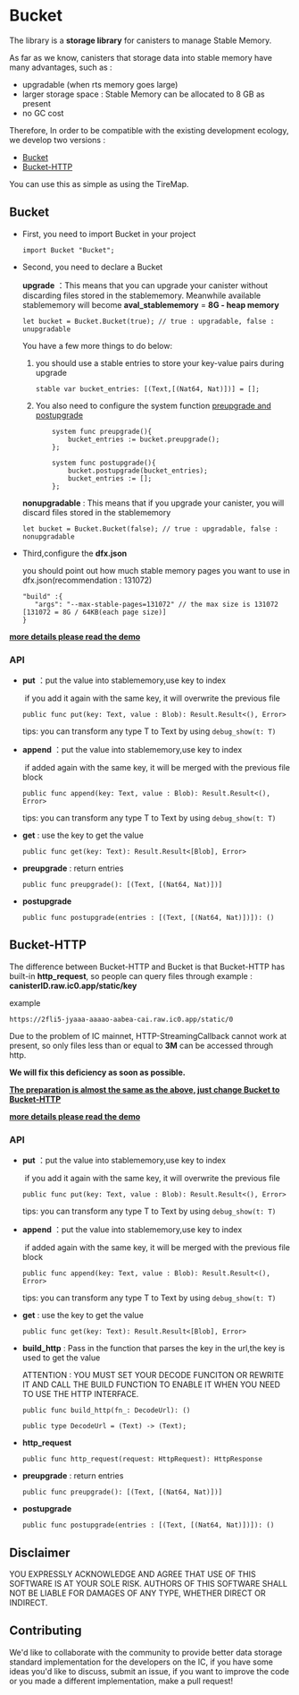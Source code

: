 # Bucket

The library is a **storage library** for canisters to manage Stable Memory. 

As far as we know, canisters that storage data into stable memory have many advantages, such as :
- upgradable (when rts memory goes large)
- larger storage space : Stable Memory can be allocated to 8 GB as present
- no GC cost

Therefore, In order to be compatible with the existing development ecology, we develop two versions :

- [Bucket](#Bucket)
- [Bucket-HTTP](#Bucket-HTTP)

You can use this as simple as using the TireMap.

<span id="Bucket"></span>

##  Bucket

<span id="prework"></span>

- First, you need to import Bucket in your project 

   ```motoko
   import Bucket "Bucket";
   ```

- Second, you need to declare a Bucket

   **upgrade** ：This means that you can upgrade your canister without discarding files stored in the stablememory. Meanwhile available stablememory will become **aval_stablememory** = **8G - heap memory**
   
   ```motoko
   let bucket = Bucket.Bucket(true); // true : upgradable, false : unupgradable
   ```

   You have a few more things to do below: 

   1. you should use a stable entries to store your key-value pairs during upgrade

      ```motoko
      stable var bucket_entries: [(Text,[(Nat64, Nat)])] = [];
      ```

   2. You also need to configure the system function [preupgrade and postupgrade](https://smartcontracts.org/docs/language-guide/upgrades.html#_preupgrade_and_postupgrade_system_methods)

      ```motoko
          system func preupgrade(){
              bucket_entries := bucket.preupgrade();
          };
      
          system func postupgrade(){
              bucket.postupgrade(bucket_entries);
              bucket_entries := [];
          };
      ```
      
  
  **nonupgradable** : This means that if you upgrade your canister, you will discard files stored in the stablememory
  ```motoko
  let bucket = Bucket.Bucket(false); // true : upgradable, false : nonupgradable
  ```


- Third,configure the **dfx.json**

  you should point out how much stable memory pages you want to use in dfx.json(recommendation : 131072)

  ```motoko
  "build" :{
     "args": "--max-stable-pages=131072" // the max size is 131072 [131072 = 8G / 64KB(each page size)]
  }
  ```

**[more details please read the demo](https://github.com/PrimLabs/Bucket/blob/main/src/Bucket/example.mo)**

###  API

- **put** ：put the value into stablememory,use key to index

  ​            if you add it again with the same key, it will overwrite the previous file

  ```motoko
  public func put(key: Text, value : Blob): Result.Result<(), Error>
  ```

  tips: you can transform any type T to Text by using ``debug_show(t: T)``

- **append** ：put the value into stablememory,use key to index

  ​                    if added again with the same key, it will be merged with the previous file block

  ```motoko
  public func append(key: Text, value : Blob): Result.Result<(), Error>
  ```

  tips: you can transform any type T to Text by using ``debug_show(t: T)``

- **get** : use the key to get the value

  ```motoko
  public func get(key: Text): Result.Result<[Blob], Error>
  ```

- **preupgrade** : return entries

  ```motoko
  public func preupgrade(): [(Text, [(Nat64, Nat)])]
  ```

- **postupgrade**

  ```motoko
  public func postupgrade(entries : [(Text, [(Nat64, Nat)])]): ()
  ```

<span id="Bucket-HTTP"></span>

##  Bucket-HTTP

The difference between Bucket-HTTP and Bucket is that Bucket-HTTP has built-in **http_request**, so people can query files through example : **canisterID.raw.ic0.app/static/key**

example

```
https://2fli5-jyaaa-aaaao-aabea-cai.raw.ic0.app/static/0
```

Due to the problem of IC mainnet, HTTP-StreamingCallback cannot work at present, so only files less than or equal to **3M** can be accessed through http.

**We will fix this deficiency as soon as possible.**

[**The preparation is almost the same as the above, just change Bucket to Bucket-HTTP**](#prework)

**[more details please read the demo](https://github.com/PrimLabs/Bucket/blob/main/src/Bucket-HTTP/example.mo)**

###  API

- **put** ：put the value into stablememory,use key to index

  ​            if you add it again with the same key, it will overwrite the previous file

  ```motoko
  public func put(key: Text, value : Blob): Result.Result<(), Error>
  ```

  tips: you can transform any type T to Text by using ``debug_show(t: T)``

- **append** ：put the value into stablememory,use key to index

  ​                    if added again with the same key, it will be merged with the previous file block

  ```motoko
  public func append(key: Text, value : Blob): Result.Result<(), Error>
  ```

  tips: you can transform any type T to Text by using ``debug_show(t: T)``

- **get** : use the key to get the value

  ```motoko
  public func get(key: Text): Result.Result<[Blob], Error>
  ```

- **build_http** : Pass in the function that parses the key in the url,the key is used to get the value

  ATTENTION : YOU MUST SET YOUR DECODE FUNCITON OR REWRITE IT AND CALL THE BUILD FUNCTION TO ENABLE IT WHEN YOU NEED TO USE THE HTTP INTERFACE.

  ```motoko
  public func build_http(fn_: DecodeUrl): ()
  ```

  ```motoko
  public type DecodeUrl = (Text) -> (Text);
  ```

- **http_request**

  ```motoko
  public func http_request(request: HttpRequest): HttpResponse
  ```

- **preupgrade** : return entries

  ```motoko
  public func preupgrade(): [(Text, [(Nat64, Nat)])]
  ```

- **postupgrade**

  ```motoko
  public func postupgrade(entries : [(Text, [(Nat64, Nat)])]): ()
  ```


## Disclaimer

YOU EXPRESSLY ACKNOWLEDGE AND AGREE THAT USE OF THIS SOFTWARE IS AT YOUR SOLE RISK. AUTHORS OF THIS SOFTWARE SHALL NOT BE LIABLE FOR DAMAGES OF ANY TYPE, WHETHER DIRECT OR INDIRECT.

## Contributing

<span id="hh"></span>

We'd like to collaborate with the community to provide better data storage standard implementation for the developers on the IC, if you have some ideas you'd like to discuss, submit an issue, if you want to improve the code or you made a different implementation, make a pull request!
